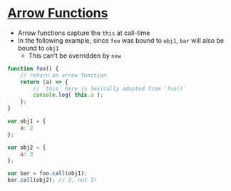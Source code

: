 # [Arrow Functions](https://github.com/getify/You-Dont-Know-JS/blob/master/this%20%26%20object%20prototypes/ch2.md#lexical-this)

* Arrow functions capture the `this` at call-time
* In the following example, since `foo` was bound to `obj1`, `bar` will also be bound to `obj1`
  * This can't be overridden by `new`

```javascript
function foo() {
	// return an arrow function
	return (a) => {
		// `this` here is lexically adopted from `foo()`
		console.log( this.a );
	};
}

var obj1 = {
	a: 2
};

var obj2 = {
	a: 3
};

var bar = foo.call(obj1);
bar.call(obj2); // 2, not 3!
```
